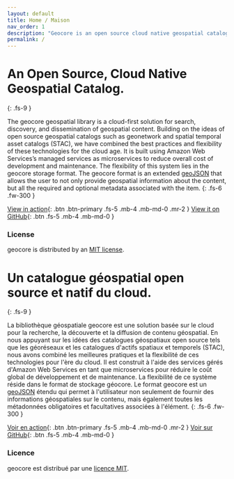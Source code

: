```yaml
---
layout: default
title: Home / Maison
nav_order: 1
description: "Geocore is an open source cloud native geospatial catalog hosted on AWS / Geocore est un catalogue géospatial natif cloud open source hébergé sur AWS"
permalink: /
---
```


# An Open Source, Cloud Native Geospatial Catalog.
{: .fs-9 }

The geocore geospatial library is a cloud-first solution for search, discovery, and dissemination of geospatial content. Building on the ideas of open source geospatial catalogs such as geonetwork and spatial temporal asset catalogs (STAC), we have combined the best practices and flexibility of these technologies for the cloud age. It is built using Amazon Web Services’s managed services as microservices to reduce overall cost of development and maintenance. The flexibility of this system lies in the geocore storage format. The geocore format is an extended [geoJSON](https://geojson.org/) that allows the user to not only provide geospatial information about the content, but all the required and optional metadata associated with the item.
{: .fs-6 .fw-300 }

[View in action](https://app.geo.ca/){: .btn .btn-primary .fs-5 .mb-4 .mb-md-0 .mr-2 } [View it on GitHub](https://canadian-geospatial-platform.github.io/geocore/){: .btn .fs-5 .mb-4 .mb-md-0 }

### License

geocore is distributed by an [MIT license](https://github.com/canadian-geospatial-platform/geocore/tree/main/LICENSE.txt).


# Un catalogue géospatial open source et natif du cloud.
{: .fs-9 }

La bibliothèque géospatiale geocore est une solution basée sur le cloud pour la recherche, la découverte et la diffusion de contenu géospatial. En nous appuyant sur les idées des catalogues géospatiaux open source tels que les géoréseaux et les catalogues d'actifs spatiaux et temporels (STAC), nous avons combiné les meilleures pratiques et la flexibilité de ces technologies pour l'ère du cloud. Il est construit à l'aide des services gérés d'Amazon Web Services en tant que microservices pour réduire le coût global de développement et de maintenance. La flexibilité de ce système réside dans le format de stockage géocore. Le format geocore est un [geoJSON](https://geojson.org/) étendu qui permet à l'utilisateur non seulement de fournir des informations géospatiales sur le contenu, mais également toutes les métadonnées obligatoires et facultatives associées à l'élément.
{: .fs-6 .fw-300 }

[Voir en action](https://app.geo.ca/){: .btn .btn-primary .fs-5 .mb-4 .mb-md-0 .mr-2 } [Voir sur GitHub](https://canadian-geospatial-platform.github.io/geocore/){: .btn .fs-5 .mb-4 .mb-md-0 }

### Licence

geocore est distribué par une [licence MIT](https://github.com/canadian-geospatial-platform/geocore/tree/main/LICENSE.txt).
